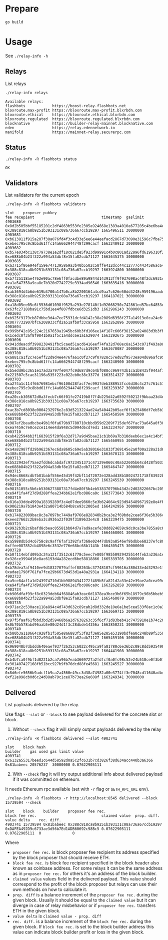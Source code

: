 # Prepare

```
go build
```

# Usage

See `./relay-info -h`

## Relays

List relays

```
./relay-info relays

Available relays:
flashbots            https://boost-relay.flashbots.net
bloxroute.max-profit https://bloxroute.max-profit.blxrbdn.com
bloxroute.ethical    https://bloxroute.ethical.blxrbdn.com
bloxroute.regulated  https://bloxroute.regulated.blxrbdn.com
blocknative          https://builder-relay-mainnet.blocknative.com
eden                 https://relay.edennetwork.io
manifold             https://mainnet-relay.securerpc.com
```

## Status

```
./relay-info -R flashbots status

OK
```

## Validators
List validators for the current epoch

```
./relay-info -R flashbots validators

slot    proposer pubkey                                                                                    fee recepient                              timestamp  gaslimit 
4903680 0x8d2b505bbf55185201c2df4863b553fe2305a924668e1383a4010a677205c4be6ba4ef221a23b6f425e1fcd5b81b6e4b 0x388c818ca8b9251b393131c08a736a67ccb19297 1665496511 30000000
4903681 0xb613811f915a207f30a076fd4f3c4d33e5ee6e44eefacd2867d73090e31596c7fba75e27381eaff3276d4a56f5620ce7 0xebec795c9c8bbd61ffc14a6662944748f299cacf 1663240912 30000000
4903682 0xb57e034bc138c79738e1e2df18c021de5f923d99991c4b0c801ad22896fd6196310f219f0155a59b438e94bea9461107 0xe688b84b23f322a994a53dbf8e15fa82cdb71127 1663645375 30000000
4903685 0xa3715f86e94ef159e7471395869a3b40b5502c58ffe412dcc44c12777c4434586ac6473ea59cc4532381c5e080b8be33 0x388c818ca8b9251b393131c08a736a67ccb19297 1663924800 30000000
4903687 0xb7f25118ae4762e90ac78e6ff0facdbe89a9844d143913ff9f937698ac48f2dc6931cbea69e92c577efe3ab1d7f54c42 0xa1a547358a9ca8e7b320d7742729e3334ad96546 1663635416 30000000
4903691 0xab3694d4b6de619b3700a147b0ca8b2200164a4cd9aa7c626e50dd3248c959196aadd3b418cc0dccb52c37af3ff2c2f8 0x388c818ca8b9251b393131c08a736a67ccb19297 1664187021 30000000
4903692 0xa18d05ee05c6f5536d61098f9525a293e278140f1d92668250c742861ed57bc64853e6630eb8a4297032ff6d72141b77 0x63fc27188ba91c75bd1ee4f807fdbce6d3251db3 1662986243 30000000
4903693 0xb925f9179cb87dbbe3d4a7ee75931dcfd4142c38a2089d6358f277a14913e0ca24e6f591ed140ad2f673fed32e9aa6c9 0x0077732907bfc6208933cfd2a51afb8f33ca5958 1663262896 30000000
4903694 0x999bf42c85c224c2167659a1945bc60b3fd106ee14f187c606f38152a024083d3b3fb03e77f7aca20146ed167be8603b 0x1cedc0f3af8f9841b0a1f5c1a4ddc6e1a1629074 1663292675 30000000
4903696 0x941ddeacdf3998238491fbc5caed51acd6416eef74fa32d708ec8a1543c071f493a08f7e68f21f00619b8943e316a371 0x388c818ca8b9251b393131c08a736a67ccb19297 1663670087 30000000
4903700 0xa881ca1f2c7e5eff22d9d4ee476fa61c0f27c9f07828c57ed82f9573ea04d696afc959049f79596d83f4b34281fcbed1 0xebec795c9c8bbd61ffc14a6662944748f299cacf 1663240900 30000000
4903702 0xb5edd9bc3651e17ad3a797fe047fc9d687d9c64bf088cc969743b1ca1b8435f944af7480f27f02ad8e55660d971059bd 0x221507c5cae31196a535f223c022eb0e38c3377d 1663514327 30000000
4903703 0xa274a1c114f6676981ebcf96100d28facf7ec9937deb388953fcc6d30c4c27c761c57e2ad724bbac239b6216b38e9e5c 0xebec795c9c8bbd61ffc14a6662944748f299cacf 1663239367 30000000
4903705 0xa20ccb305672d0a3fecb7c66f01fe27419b8f7f4b225d42a6592f50212f9bbaa23d4e0b953445c4e1ad6cceb36d0eda1 0x388c818ca8b9251b393131c08a736a67ccb19297 1663735638 30000000
4903707 0xac3b7cd8038e0004232976e2c83d5213224ad24a540442b05acf6f1b25486df7eb5b30f0bd16c4e2eceef4811302fbda 0xe688b84b23f322a994a53dbf8e15fa82cdb71127 1665458584 30000000
4903708 0x987ef2beadbcbe49b1f0fa679b97780710cbbd959d2209f715def67fac73a645a0f30962d8da5a96e9e24c6c14b806d2 0xea7459c7e0ce2ce114ee4da948c5d994d6cd7ed1 1663234767 30000000
4903710 0xab422594bb2f1683915f20f6a32d717a9d45bae21cb1b69a7b310deeb6ec1a4c14bf15d9ad67e82c5598d32e4a4e8703 0xe688b84b23f322a994a53dbf8e15fa82cdb71127 1665460955 30000000
4903712 0xa4a82987fd29b962367ec6da8605c69e5ab38016e31833f369145e2a0f00a228a21d6b707b05e8dcd8fa97d25ac3abbf 0x388c818ca8b9251b393131c08a736a67ccb19297 1663670123 30000000
4903713 0xb522942ef75ae2fdd6dcabdafc9723451371c47129e060c40a522605b64cd428f5033087803a39891fe74c4673d5710e 0xe688b84b23f322a994a53dbf8e15fa82cdb71127 1665464747 30000000
4903715 0x94ec8668cdb7b81babf556e45d19f42bf11472072e328add38b18024721718f83922b10ecf7fb37e69f56742c9a32bf7 0x388c818ca8b9251b393131c08a736a67ccb19297 1663245539 30000000
4903716 0x98151055c5b6cb5306273887317fd4e80f5b4eb538370796b43d2c2d02822667bc205e1e100225611bf75a60aef02ca3 0xe94f1fa4f27d9d288ffea234bb62e1fbc086ca0c 1663773843 30000000
4903719 0x816a33dde4999a18339289f3c4e07dee9860c5e3b624664c923d94548967192e8e4fb811fb145967c4e3e5e06dd47d26 0x906219a7b1843e432a80714b584b8ce93c2005ed 1664242956 30000000
4903720 0xb174823009bac8c3a7097bc7449af9766e828340b2bca3e2f69bde2cea6f36e5b386c14ecfd41b04c989b5ae0403b55d 0xeee27662c2b8eba3cd936a23f039f3189633e4c8 1663239475 30000000
4903723 0x9932b3b2c6bafd8cbeac05581bb04d7a7ad9acefe30dd824659c9dc0ca3be7855a8c637831dc6d13b24d8374ddbc65d0 0x388c818ca8b9251b393131c08a736a67ccb19297 1664468001 30000000
4903726 0xa5988db5d4c6758c8c9aff6faf1392faf368e02447db93a8546ef9bdbbe68237efc80b4490ba128857306b12386e8869 0xffee087852cb4898e6c3532e776e68bc68b1143b 1664305475 30000000
4903728 0xb0f114ebfd09b3c24a121f3512c61778c5eec7e805f985509294255144feb2a236a1ec59fb63a75a8330c22020d81162 0x326ce3994d16e8ac6193d4a282ecd6be58818866 1665339705 30000000
4903732 0xb78dea7af9410ee9d18327079affef88263bc37748107cf59616a380d33e4d3292e1fd6d6ab73b967f0c5c20294be3f1 0xadae1798f761fa7fce29b6673d453d1a48a2931a 1664134118 30000000
4903733 0xa5ce84af1a1d243974710d1bb98894341272f489b5fa821d2a33e42e39ae2a0cea99cf3d94336a996ad9e313432eda2f 0xe94f1fa4f27d9d288ffea234bb62e1fbc086ca0c 1663262858 30000000
4903734 0xb906dfaf99cf8c0323deb64f68846ab3eac6d1878ea3bce3b6f65b18979c96b5bbeb92fd94d72dbd9ef415344e24d4e4 0xe688b84b23f322a994a53dbf8e15fa82cdb71127 1665460079 30000000
4903735 0x971ac2c530ace118a894c4d743d632c89cab2d8d332de10e6a1be5cea533f8ac1c0a3e3a6e6a70ee57bda5b81b3f8629 0x388c818ca8b9251b393131c08a736a67ccb19297 1663669715 30000000
4903739 0x97f5faaf61fbbd3bd2d59468b6a2d7638263c35f6cf71d83beb41c7475910e1b74c263c9a8283a9f7dc22b2791be7894 0x0b70b578abd96aab5e80d24d1f3c28dbde14356a 1663850231 30000000
4903740 0xb80b3a110664c928fb1f505e8a6883f53f82f3e85e285e53190bdfea0c248b89f535922449f446fc0c4ea168d3e025f2 0xe688b84b23f322a994a53dbf8e15fa82cdb71127 1665459106 30000000
4903741 0x969048b7dbddd640eaef937f26353c6022c495ca9fa81780c6e36b2c08c8dd5935498187bebfa3ca7fd8974b923e6761 0x388c818ca8b9251b393131c08a736a67ccb19297 1664441908 30000000
4903742 0xb4b7ca0f9bf1d8221b2ca7a96b7eab3669727a2fdfcf0a0fc98c52e24b518ce0f3b0f713f0fa4ce89840fb7d728695cd 0x301407427168fb51bcc927b9fb76dcd88fe45681 1663245527 30000000
4903743 0x8d6efe5656b9adcf1b9ca2a4560e49cc3d38a74982a00e3774ff3e7048cd11640adb48c7fd9884efa7d3a76fade083ea 0xf22e098cb0d6c24d88ab79c1ce87b73ea26e608f 1663249341 30000000
```

## Delivered

List payloads delivered by the relay.

Use flags `--slot` or `--block` to see payload delivered for the concrete slot or block.

1. Without `--check` flag it will simply output payloads delivered by the relay

```
./relay-info -R flashbots delivered --slot 4903741

slot    block hash                                                         builder    gas used gas limit value
4903741 0x6132a55317beed1c644d58592d0a5c2fc631b7cd3826f38d634acc440b3a6366 0x81babeec 20576237  30000000 0.07622905111
```

2. With `--check` flag it will try output additional info about delivered payload if it was committed on ethereum.

It needs Ethereum rpc available (set with `-r` flag or `$ETH_RPC_URL` env).

```
./relay-info -R flashbots -r http://localhost:8545 delivered --block 15739594 --check  

slot    block    builder    proposer fee rec.                          block fee rec.                             claimed value  prop. diff.    value delta    rec. diff.    
4903741 15739594 0x81babeec 0x388c818ca8b9251b393131c08a736a67ccb19297 0xDAFEA492D9c6733ae3d56b7Ed1ADB60692c98Bc5 0.07622905111  0.07622905111  0              0             
```

Where
+ `proposer fee rec.` is block proposer fee recipient
Its address specified by the block proposer that should receive ETH.
+ `block fee rec.` is block fee recipient specified in the block header also known as coinbase address.
For some relays it can be the same address as in `proposer fee rec.` for others it's an address of the block builder.
+ `claimed value` values field in the delivered payload.
This value should correspond to the profit of the block proposer but relays can use their own methods on how to calculate it.
+ `prop. diff` is a balance increment of the `proposer fee rec.` during the given block. 
Usually it should be equal to the `claimed value` but it can diverge in case of relay misbehavior or if `proposer fee rec.`
transfers ETH in the given block.
+ `value delta` is `claimed value - prop. diff`
+ `rec. diff.` is a balance increment of the `block fee rec.` during the given block.
If `block fee rec.` is set to the block builder address this value can indicate block builder profit or loss in the given block.
